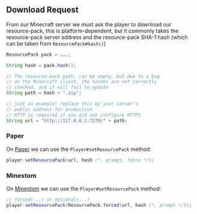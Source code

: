 ## Download Request

From our Minecraft server we must ask the player to download our
resource-pack, this is platform-dependent, but it commonly takes
the resource-pack server address and the resource-pack SHA-1 hash
(which can be taken from `ResourcePack#hash()`)

```java
ResourcePack pack = ...;

String hash = pack.hash();

// The resource-pack path, can be empty, but due to a bug
// on the Minecraft client, the hashes are not correctly
// checked, and it will fail to update
String path = hash + ".zip";

// just an example! replace this by your server's
// public address for production
// HTTP is required if you did not configure HTTPS
String url = "http://127.0.0.1:7270/" + path;
```


### Paper

On [Paper](https://papermc.io/) we can use the `Player#setResourcePack`
method:

```java
player.setResourcePack(url, hash /*, prompt, force */);
```


### Minestom

On [Minestom](https://minestom.net/) we can use the `Player#setResourcePack`
method:

```java
// forced(...) or optional(...)
player.setResourcePack(ResourcePack.forced(url, hash /*, prompt */));
```